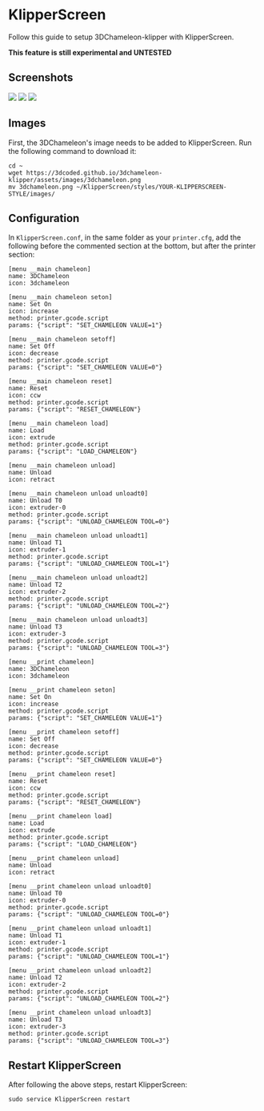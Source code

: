 # KlipperScreen

Follow this guide to setup 3DChameleon-klipper with KlipperScreen.

**This feature is still experimental and UNTESTED**

## Screenshots

![](klipperscreenmainmenu.png)
![](klipperscreenmain.png)
![](klipperscreenunload.png)

## Images

First, the 3DChameleon's image needs to be added to KlipperScreen. Run the following command to download it:
```
cd ~
wget https://3dcoded.github.io/3dchameleon-klipper/assets/images/3dchameleon.png
mv 3dchameleon.png ~/KlipperScreen/styles/YOUR-KLIPPERSCREEN-STYLE/images/
```

## Configuration

In `KlipperScreen.conf`, in the same folder as your `printer.cfg`, add the following before the commented section at the bottom, but after the printer section:

```
[menu __main chameleon]
name: 3DChameleon
icon: 3dchameleon

[menu __main chameleon seton]
name: Set On
icon: increase
method: printer.gcode.script
params: {"script": "SET_CHAMELEON VALUE=1"}

[menu __main chameleon setoff]
name: Set Off
icon: decrease
method: printer.gcode.script
params: {"script": "SET_CHAMELEON VALUE=0"}

[menu __main chameleon reset]
name: Reset
icon: ccw
method: printer.gcode.script
params: {"script": "RESET_CHAMELEON"}

[menu __main chameleon load]
name: Load
icon: extrude
method: printer.gcode.script
params: {"script": "LOAD_CHAMELEON"}

[menu __main chameleon unload]
name: Unload
icon: retract

[menu __main chameleon unload unloadt0]
name: Unload T0
icon: extruder-0
method: printer.gcode.script
params: {"script": "UNLOAD_CHAMELEON TOOL=0"}

[menu __main chameleon unload unloadt1]
name: Unload T1
icon: extruder-1
method: printer.gcode.script
params: {"script": "UNLOAD_CHAMELEON TOOL=1"}

[menu __main chameleon unload unloadt2]
name: Unload T2
icon: extruder-2
method: printer.gcode.script
params: {"script": "UNLOAD_CHAMELEON TOOL=2"}

[menu __main chameleon unload unloadt3]
name: Unload T3
icon: extruder-3
method: printer.gcode.script
params: {"script": "UNLOAD_CHAMELEON TOOL=3"}

[menu __print chameleon]
name: 3DChameleon
icon: 3dchameleon

[menu __print chameleon seton]
name: Set On
icon: increase
method: printer.gcode.script
params: {"script": "SET_CHAMELEON VALUE=1"}

[menu __print chameleon setoff]
name: Set Off
icon: decrease
method: printer.gcode.script
params: {"script": "SET_CHAMELEON VALUE=0"}

[menu __print chameleon reset]
name: Reset
icon: ccw
method: printer.gcode.script
params: {"script": "RESET_CHAMELEON"}

[menu __print chameleon load]
name: Load
icon: extrude
method: printer.gcode.script
params: {"script": "LOAD_CHAMELEON"}

[menu __print chameleon unload]
name: Unload
icon: retract

[menu __print chameleon unload unloadt0]
name: Unload T0
icon: extruder-0
method: printer.gcode.script
params: {"script": "UNLOAD_CHAMELEON TOOL=0"}

[menu __print chameleon unload unloadt1]
name: Unload T1
icon: extruder-1
method: printer.gcode.script
params: {"script": "UNLOAD_CHAMELEON TOOL=1"}

[menu __print chameleon unload unloadt2]
name: Unload T2
icon: extruder-2
method: printer.gcode.script
params: {"script": "UNLOAD_CHAMELEON TOOL=2"}

[menu __print chameleon unload unloadt3]
name: Unload T3
icon: extruder-3
method: printer.gcode.script
params: {"script": "UNLOAD_CHAMELEON TOOL=3"}
```

## Restart KlipperScreen

After following the above steps, restart KlipperScreen:
```
sudo service KlipperScreen restart
```